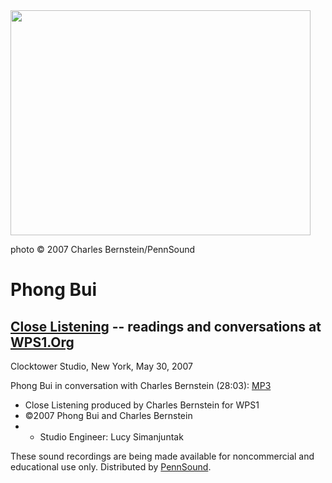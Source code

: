 <img src="images/portraits/Bui-Phong_Ch-Bernstein_5-30-07-NYC_03.JPG" width="480" height="360" />

photo © 2007 Charles Bernstein/PennSound

Phong Bui
=========

[Close Listening](Close-Listening.php) -- readings and conversations at [WPS1.Org](http://www.wps1.org)
-------------------------------------------------------------------------------------------------------

Clocktower Studio, New York, May 30, 2007

Phong Bui in conversation with Charles Bernstein (28:03):
[MP3](http://media.sas.upenn.edu/pennsound/groups/Close-Listening/Bui-Phong_Close-Listening_5-30-07_WPS1-NY.mp3)

-   Close Listening produced by Charles Bernstein for WPS1
-   ©2007 Phong Bui and Charles Bernstein
-   -   Studio Engineer: Lucy Simanjuntak

These sound recordings are being made available for noncommercial
and educational use only. Distributed by [PennSound](../index.html).
